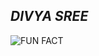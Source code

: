 ## *DIVYA SREE*
![FUN FACT](https://media1.tenor.com/images/6adda6eea02daf59191dc9b1d5df04d3/tenor.gif?itemid=9959113)
